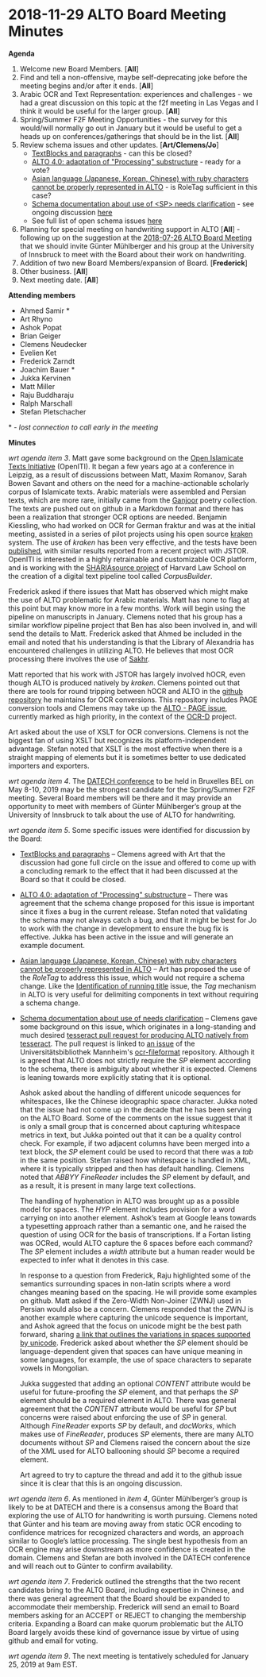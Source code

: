 # 2018-11-29 ALTO Board Meeting Minutes
**Agenda**
1. Welcome new Board Members. [**All**]
2. Find and tell a non-offensive, maybe self-deprecating joke before the meeting begins and/or after it ends. [**All**]
3. Arabic OCR and Text Representation: experiences and challenges - we had a great discussion on this topic at the f2f meeting 
in Las Vegas and I think it would be useful for the larger group. [**All**]
4. Spring/Summer F2F Meeting Opportunities - the survey for this would/will normally go out in January but it would be useful to get 
a heads up on conferences/gatherings that should be in the list. [**All**]
5. Review schema issues and other updates. [**Art/Clemens/Jo**]
   * [TextBlocks and paragraphs](https://github.com/altoxml/schema/issues/53)  - can this be closed?
   * [ALTO 4.0: adaptation of "Processing" substructure](https://github.com/altoxml/schema/issues/52) - ready for a vote?
   * [Asian language (Japanese, Korean, Chinese) with ruby characters cannot be properly represented in ALTO](https://github.com/altoxml/schema/issues/51) - is RoleTag sufficient in this case?
   * [Schema documentation about use of &lt;SP&gt; needs clarification](https://github.com/altoxml/schema/issues/54) - see ongoing discussion [here](https://github.com/UB-Mannheim/ocr-fileformat/issues/78)
   * See full list of open schema issues [here](https://github.com/altoxml/schema/issues)
6. Planning for special meeting on handwriting support in ALTO [**All**] - following up on the suggestion at 
the [2018-07-26 ALTO Board Meeting](https://github.com/altoxml/board/blob/gh-pages/minutes/2018-07-26%20ALTO%20Board%20Meeting%20Minutes.md) that we should invite Günter Mühlberger and his group at the University of Innsbruck to meet with the Board about their work on handwriting.
7. Addition of two new Board Members/expansion of Board. [**Frederick**]
8. Other business. [**All**]
9. Next meeting date. [**All**]

**Attending members**
* Ahmed Samir &ast;
* Art Rhyno
* Ashok Popat 
* Brian Geiger
* Clemens Neudecker
* Evelien Ket
* Frederick Zarndt
* Joachim Bauer &ast;
* Jukka Kervinen
* Matt Miller
* Raju Buddharaju
* Ralph Marschall
* Stefan Pletschacher 

&ast; - _lost connection to call early in the meeting_

**Minutes**

_wrt agenda item 3_. Matt gave some background on the [Open Islamicate Texts Initiative]( https://openiti.github.io/) (OpenITI). It 
began a few years ago at a conference in Leipzig, as a result of discussions between Matt, Maxim Romanov, Sarah Bowen Savant and others 
on the need for a machine-actionable scholarly corpus of Islamicate texts. Arabic materials were assembled and Persian texts, which are 
more rare, initially came from the [Ganjoor]( http://ganjoor.net/) poetry collection. The texts are pushed out on github in a Markdown 
format and there has been a realization that stronger OCR options are needed. Benjamin Kiessling, who had worked on OCR for German 
fraktur and was at the initial meeting, assisted in a series of pilot projects using his open source 
[kraken]( https://github.com/mittagessen/kraken) system. The use of _kraken_ has been very effective, and the tests have been 
[published]( https://islamichistorycommons.org/mem/wp-content/uploads/sites/55/2017/11/UW-25-Savant-et-al.pdf), with similar results 
reported from a recent project with JSTOR. OpenITI is interested in a highly retrainable and customizable OCR platform, and is working 
with the [SHARIAsource project]( https://ilsp.law.harvard.edu/shariasource/) of Harvard Law School on the creation of a digital text 
pipeline tool called _CorpusBuilder_.

Frederick asked if there issues that Matt has observed which might make the use of ALTO problematic for Arabic materials. Matt has none 
to flag at this point but may know more in a few months. Work will begin using the pipeline on manuscripts in January. Clemens noted that 
his group has a similar workflow pipeline project that Ben has also been involved in, and will send the details to Matt. Frederick asked 
that Ahmed be included in the email and noted that his understanding is that the Library of Alexandria has encountered challenges in 
utilizing ALTO. He believes that most OCR processing there involves the use of 
[Sakhr]( http://www.sakhr.com/index.php/en/solutions/ocr). 

Matt reported that his work with JSTOR has largely involved hOCR, even though 
ALTO is produced natively by _kraken_. Clemens pointed out that there are tools for round tripping between hOCR and ALTO in 
the [github repository]( https://github.com/cneud/ocr-conversion-scripts) he maintains for OCR conversions. This repository includes 
PAGE conversion tools and Clemens may take up the [ALTO - PAGE issue](https://github.com/altoxml/schema/issues/48), currently marked 
as high priority, in the context of the [OCR-D]( http://www.ocr-d.de/) project. 

Art asked about the use of XSLT for OCR conversions. Clemens is not the biggest fan of using XSLT but recognizes its 
platform-independent advantage. Stefan noted that XSLT is the most effective when there is a straight mapping of elements but it is 
sometimes better to use dedicated importers and exporters.

_wrt agenda item 4_. The [DATECH conference](http://openpreservation.org/event/datech-2019) to be held in Bruxelles BEL on 
May 8-10, 2019 may be the strongest candidate for the 
Spring/Summer F2F meeting. Several Board members will be there and it may provide an opportunity to meet with members of 
Günter Mühlberger’s group at the University of Innsbruck to talk about the use of ALTO for handwriting.

_wrt agenda item 5_. Some specific issues were identified for discussion by the Board:

* [TextBlocks and paragraphs]( https://github.com/altoxml/schema/issues/53) – Clemens agreed with Art that the discussion had gone full 
circle on the issue and offered to come up with a concluding remark to the effect that it had been discussed at the Board so that it 
could be closed.

* [ALTO 4.0: adaptation of "Processing" substructure]( https://github.com/altoxml/schema/issues/52) – There was agreement that the 
schema change proposed for this issue is important since it fixes a bug in the current release. Stefan noted that validating the 
schema may not always catch a bug, and that it might be best for Jo to work with the change in development to ensure the bug fix is 
effective. Jukka has been active in the issue and will generate an example document.

* [Asian language (Japanese, Korean, Chinese) with ruby characters cannot be properly represented in ALTO]( https://github.com/altoxml/schema/issues/51) – 
Art has proposed the use of the _RoleTag_ to address this issue, which would not require a schema change. Like the 
[Identification of running title](https://github.com/altoxml/schema/issues/50) issue, the _Tag_ mechanism in ALTO is very useful for 
delimiting components in text without requiring a schema change.

* [Schema documentation about use of <SP> needs clarification]( https://github.com/altoxml/schema/issues/54) – Clemens gave some 
background on this issue, which originates in a long-standing and much desired 
[tesseract pull request for producing ALTO natively from tesseract]( https://github.com/tesseract-ocr/tesseract/pull/2100). The pull 
request is linked to [an issue]( https://github.com/UB-Mannheim/ocr-fileformat/issues/78) of the 
Universitätsbibliothek Mannheim's [ocr-fileformat]( https://github.com/UB-Mannheim/ocr-fileformat) repository. Although it is agreed 
that ALTO does not strictly require the _SP_ element according to the schema, there is ambiguity about whether it is expected. Clemens 
is leaning towards more explicitly stating that it is optional.

   Ashok asked about the handling of different unicode sequences for whitespaces, like the Chinese ideographic space character. Jukka noted 
that the issue had not come up in the decade that he has been serving on the ALTO Board. Some of the comments on the issue suggest 
that it is only a small group that is concerned about capturing whitespace metrics in text, but Jukka pointed out that it can be a 
quality control check. For example, if two adjacent columns have been merged into a text block, the _SP_ element could be used to 
record that there was a _tab_ in the same position. Stefan raised how whitespace is handled in XML, where it is typically stripped 
and then has default handling. Clemens noted that _ABBYY FineReader_ includes the _SP_ element by default, and as a result, it is 
present in many large text collections.

   The handling of hyphenation in ALTO was brought up as a possible model for spaces. The _HYP_ element includes provision for a word 
carrying on into another element. Ashok’s team at Google leans towards a typesetting approach rather than a semantic one, and he 
raised the question of using OCR for the basis of transcriptions. If a Fortan listing was OCRed, would ALTO capture the 6 spaces 
before each command? The _SP_ element includes a _width_ attribute but a human reader would be expected to infer what it denotes 
in this case.

   In response to a question from Frederick, Raju highlighted some of the semantics surrounding spaces in non-latin scripts where a 
word changes meaning based on the spacing. He will provide some examples on github. Matt asked if the Zero-Width Non-Joiner (ZWNJ) used 
in Persian would also be a concern. Clemens responded that the ZWNJ is another example where capturing the unicode sequence is 
important, and Ashok agreed that the focus on unicode might be the best path forward, 
sharing [a link that outlines the variations in spaces supported by unicode]( http://jkorpela.fi/chars/spaces.html). Frederick asked 
about whether the _SP_ element should be language-dependent given that spaces can have unique meaning in some languages, for example, 
the use of space characters to separate vowels in Mongolian. 

   Jukka suggested that adding an optional _CONTENT_ attribute would be useful for future-proofing the _SP_ element, and that perhaps 
the _SP_ element should be a required element in ALTO. There was general agreement that the _CONTENT_ attribute would be useful for 
_SP_ but concerns were raised about enforcing the use of _SP_ in general. Although _FineReader_ exports _SP_ by default, and _docWorks_, 
which makes use of _FineReader_, produces _SP_ elements, there are many ALTO documents without _SP_ and Clemens raised the concern 
about the size of the XML used for ALTO ballooning should _SP_ become a required element.

   Art agreed to try to capture the thread and add it to the github issue since it is clear that this is an ongoing discussion.

_wrt agenda item 6_. As mentioned in _item 4_, Günter Mühlberger’s group is likely to be at DATECH and there is a consensus among the 
Board that exploring the use of ALTO for handwriting is worth pursuing. Clemens noted that Günter and his team are moving away from 
static OCR encoding to confidence matrices for recognized characters and words, an approach similar to Google’s lattice processing. The 
single best hypothesis from an OCR engine may arise downstream as more confidence is created in the domain. Clemens and Stefan are 
both involved in the DATECH conference and will reach out to Günter to confirm availability.

_wrt agenda item 7_. Frederick outlined the strengths that the two recent candidates bring to the ALTO Board, including expertise in 
Chinese, and there was general agreement that the Board should be expanded to accommodate their membership. Frederick will send an 
email to Board members asking for an ACCEPT or REJECT to changing the membership criteria. Expanding a Board can make quorum 
problematic but the ALTO Board largely avoids these kind of governance issue by virtue of using github and email for voting.

_wrt agenda item 9_. The next meeting is tentatively scheduled for January 25, 2019 at 9am EST. 

